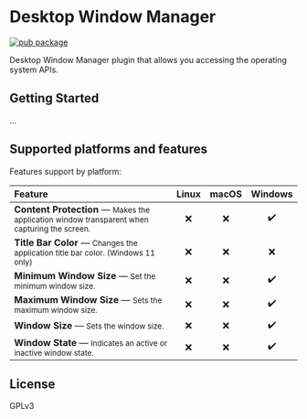 # Desktop Window Manager

[![pub package](https://img.shields.io/pub/v/dwm.svg)](https://pub.dev/packages/dwm)

Desktop Window Manager plugin that allows you accessing the operating system APIs.

## Getting Started

...

## Supported platforms and features

Features support by platform:

| Feature | Linux | macOS | Windows |
| :--- | :---: | :---: | :---: |
| <strong>Content Protection</strong> — <small>Makes the application window transparent when capturing the screen.</small> | ❌️ | ❌️ | ✔️ |
| <strong>Title Bar Color</strong> — <small>Changes the application title bar color. (Windows 11 only)</small> | ❌️ | ❌️ | ❌️ |
| <strong>Minimum Window Size</strong> — <small>Set the minimum window size.</small> | ❌️ | ❌️ | ✔️ |
| <strong>Maximum Window Size</strong> — <small>Sets the maximum window size.</small> | ❌️ | ❌️ | ✔️ |
| <strong>Window Size</strong> — <small>Sets the window size.</small> | ❌️ | ❌️ | ✔️ |
| <strong>Window State</strong> — <small>Indicates an active or inactive window state.</small> | ❌️ | ❌️ | ✔️ |

## License

GPLv3
